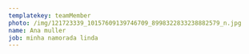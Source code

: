 ```yaml
---
templatekey: teamMember
photo: /img/121723339_10157609139746709_8998322833238882579_n.jpg
name: Ana muller
job: minha namorada linda
---
```

